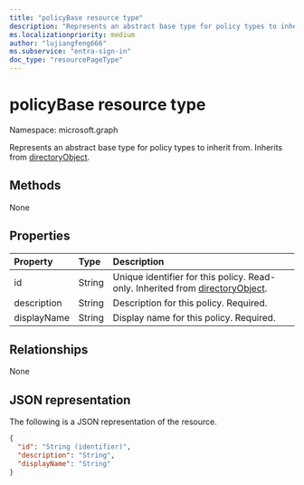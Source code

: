 ```yaml
---
title: "policyBase resource type"
description: "Represents an abstract base type for policy types to inherit from."
ms.localizationpriority: medium
author: "lujiangfeng666"
ms.subservice: "entra-sign-in"
doc_type: "resourcePageType"
---
```


# policyBase resource type

Namespace: microsoft.graph

Represents an abstract base type for policy types to inherit from. Inherits from [directoryObject](directoryobject.md).

## Methods

None

## Properties

| Property     | Type        | Description |
|:-------------|:------------|:------------|
|id|String| Unique identifier for this policy. Read-only. Inherited from [directoryObject](directoryobject.md).|
|description|String| Description for this policy. Required.|
|displayName|String| Display name for this policy. Required. |

## Relationships

None

## JSON representation

The following is a JSON representation of the resource.

<!-- {
  "blockType": "resource",
  "optionalProperties": [

  ],
  "@odata.type": "microsoft.graph.policyBase",
  "keyProperty": "id"
}-->

```json
{
  "id": "String (identifier)",
  "description": "String",
  "displayName": "String"
}
```

<!-- uuid: 16cd6b66-4b1a-43a1-adaf-3a886856ed98
2019-02-04 14:57:30 UTC -->
<!-- {
  "type": "#page.annotation",
  "description": "policyBase resource",
  "keywords": "",
  "section": "documentation",
  "tocPath": ""
}-->
